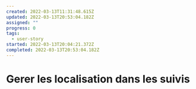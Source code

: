 ```yaml
---
created: 2022-03-13T11:31:48.615Z
updated: 2022-03-13T20:53:04.182Z
assigned: ""
progress: 0
tags:
  - user-story
started: 2022-03-13T20:04:21.372Z
completed: 2022-03-13T20:53:04.182Z
---
```


# Gerer les localisation dans les suivis
